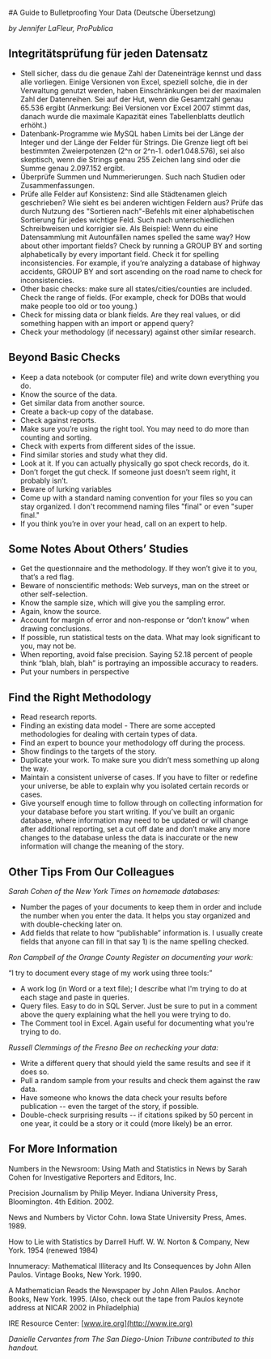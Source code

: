#A Guide to Bulletproofing Your Data (Deutsche Übersetzung)

_by Jennifer LaFleur, ProPublica_

## Integritätsprüfung für jeden Datensatz 
- Stell sicher, dass du die genaue Zahl der Dateneinträge kennst und dass alle vorliegen. Einige Versionen von Excel, speziell solche, die in der Verwaltung genutzt werden, haben Einschränkungen bei der maximalen Zahl der Datenreihen. Sei auf der Hut, wenn die Gesamtzahl genau 65.536 ergibt (Anmerkung: Bei Versionen vor Excel 2007 stimmt das, danach wurde die maximale Kapazität eines Tabellenblatts deutlich erhöht.)
- Datenbank-Programme wie MySQL haben Limits bei der Länge der Integer und der Länge der Felder für Strings. Die Grenze liegt oft bei bestimmten Zweierpotenzen (2^n or 2^n-1. oder1.048.576), sei also skeptisch, wenn die Strings genau 255 Zeichen lang sind oder die Summe genau 2.097.152 ergibt.
- Überprüfe Summen und Nummerierungen. Such nach Studien oder Zusammenfassungen. 
- Prüfe alle Felder auf Konsistenz: Sind alle Städtenamen gleich geschrieben? Wie sieht es bei anderen wichtigen Feldern aus? Prüfe das durch Nutzung des "Sortieren nach"-Befehls mit einer alphabetischen Sortierung für jedes wichtige Feld. Such nach unterschiedlichen Schreibweisen und korrigier sie. Als Beispiel: Wenn du eine Datensammlung mit Autounfällen 
 names spelled the same way? How about other important fields? Check by running a GROUP BY and sorting alphabetically by every important field. Check it for spelling inconsistencies. For example, if you’re analyzing a database of highway accidents, GROUP BY and sort ascending on the road name to check for inconsistencies.
- Other basic checks: make sure all states/cities/counties are included. Check the range of fields. (For example, check for DOBs that would make people too old or too young.) 
- Check for missing data or blank fields. Are they real values, or did something happen with an import or append query?
- Check your methodology (if necessary) against other similar research.

## Beyond Basic Checks

- Keep a data notebook (or  computer file) and write down everything you do. 
- Know the source of the data.
- Get similar data from another source.
- Create a back-up copy of the database. 
- Check against reports.
- Make sure you’re using the right tool. You may need to do more than counting and sorting.
- Check with experts from different sides of the issue.
- Find similar stories and study what they did.
- Look at it. If you can actually physically go spot check records, do it.
- Don’t forget the gut check. If someone just doesn’t seem right, it probably isn’t.
- Beware of lurking variables
- Come up with a standard naming convention for your files so you can stay organized. I don't recommend naming files "final" or even "super final."
- If you think you’re in over your head, call on an expert to help.

## Some Notes About Others’ Studies
- Get the questionnaire and the methodology. If they won’t give it to you, that’s a red flag.
- Beware of nonscientific methods: Web surveys, man on the street or other self-selection.
- Know the sample size, which will give you the sampling error.
- Again, know the source.
- Account for margin of error  and non-response or “don’t know” when drawing conclusions.
- If possible, run statistical tests on the data. What may look significant to you, may not be.
- When reporting, avoid false precision. Saying 52.18 percent of people think “blah, blah, blah” is portraying an impossible accuracy to readers.
- Put your numbers in perspective

## Find the Right Methodology

- Read research reports.
- Finding an existing data model - There are some accepted methodologies for dealing with certain types of data.
- Find an expert to bounce your methodology off during the process.
- Show findings to the targets of the story.
- Duplicate your work. To make sure you didn’t mess something up along the way.
- Maintain a consistent universe of cases. If you have to filter or redefine your universe, be able to explain why you isolated certain records or cases.
- Give yourself enough time to follow through on collecting information for your database before you start writing. If you’ve built an organic database, where information may need to be updated or will change after additional reporting, set a cut off date and don’t make any more changes to the database unless the data is inaccurate or the new information will change the meaning of the story.  

## Other Tips From Our Colleagues

_Sarah Cohen of the New York Times on homemade databases:_

- Number the pages of your documents to keep them in order and include the number when you enter the data. It helps you stay organized and with double-checking later on.
- Add fields that relate to how “publishable” information is. I usually create fields that anyone can fill in that say 1) is the name spelling checked.

_Ron Campbell of the Orange County Register on documenting your work:_

“I try to document every stage of my work using three tools:”

- A work log (in Word or a text file); I describe what I'm trying to do at each stage and paste in queries.
- Query files. Easy to do in SQL Server. Just be sure to put in a comment above the query explaining what the hell you were trying to do.
- The Comment tool in Excel. Again useful for documenting what you're trying to do.

_Russell Clemmings of the Fresno Bee on rechecking your data:_

- Write a different query that should yield the same results and see if it does so.
- Pull a random sample from your results and check them against the raw data.
- Have someone who knows the data check your results before publication -- even the target of the story, if possible.
- Double-check surprising results -- if citations spiked by 50 percent in one year, it could be a story or it could (more likely) be an error. 

## For More Information

Numbers in the Newsroom: Using Math and Statistics in News by Sarah Cohen for  Investigative Reporters and Editors, Inc.

Precision Journalism by Philip Meyer. Indiana University Press, Bloomington. 4th Edition. 2002.

News and Numbers by Victor Cohn.  Iowa State University Press, Ames. 1989.

How to Lie with Statistics by Darrell Huff.  W. W. Norton & Company, New York. 1954 (renewed 1984)

Innumeracy:  Mathematical Illiteracy and Its Consequences by John Allen Paulos. Vintage Books, New York. 1990.

A Mathematician Reads the Newspaper by John Allen Paulos. Anchor Books, New York. 1995. (Also, check out the tape from Paulos keynote address at NICAR 2002 in Philadelphia)

IRE Resource Center: [www.ire.org](http://www.ire.org)

_Danielle Cervantes from The San Diego-Union Tribune contributed to this handout._
